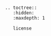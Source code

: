 ```{include} production-readiness-checklist.md
```

```{eval-rst}
.. toctree::
   :hidden:
   :maxdepth: 1

   license
```
